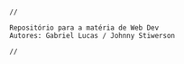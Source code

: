 
    //                                      
    
    Repositório para a matéria de Web Dev
    Autores: Gabriel Lucas / Johnny Stiwerson

    //